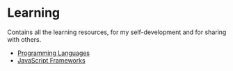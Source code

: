 # Learning

Contains all the learning resources, for my self-development and for sharing with others.

- [Programming Languages](./programming-languages/)
- [JavaScript Frameworks](./javascript-frameworks/)

